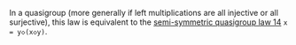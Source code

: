 In a quasigroup (more generally if left multiplications are all injective or all surjective), this law is equivalent to the [semi-symmetric quasigroup law 14](https://teorth.github.io/equational_theories/implications/?14) `x = y◇(x◇y)`.
